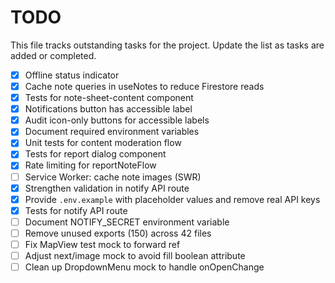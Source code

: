 # TODO

This file tracks outstanding tasks for the project. Update the list as tasks are added or completed.

- [x] Offline status indicator
- [x] Cache note queries in useNotes to reduce Firestore reads
- [x] Tests for note-sheet-content component
- [x] Notifications button has accessible label
- [x] Audit icon-only buttons for accessible labels
- [x] Document required environment variables
- [x] Unit tests for content moderation flow
- [x] Tests for report dialog component
- [x] Rate limiting for reportNoteFlow
- [ ] Service Worker: cache note images (SWR)
- [x] Strengthen validation in notify API route
- [x] Provide `.env.example` with placeholder values and remove real API keys
- [x] Tests for notify API route
- [ ] Document NOTIFY_SECRET environment variable
- [ ] Remove unused exports (150) across 42 files
- [ ] Fix MapView test mock to forward ref
- [ ] Adjust next/image mock to avoid fill boolean attribute
- [ ] Clean up DropdownMenu mock to handle onOpenChange

